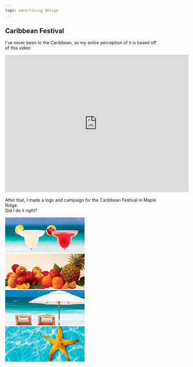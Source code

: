 ```yaml
---
tags: advertising design
---
```


<article>
<h1>Caribbean Festival</h1>
<section>
<p>I've never been to the Caribbean, so my entire perception of it is based off of this video:</p>
<iframe width="596" height="447" src="http://www.youtube.com/embed/ZAS6NU93dfs?rel=0" frameborder="0" allowfullscreen></iframe>
<p>After that, I made a logo and campaign for the Caribbean Festival in Maple Ridge.<br/>Did I do it right?</p>
</section>
<aside>
<a href="images/CaribbeanFestival1.jpg" class="fancybox" title="Caribbean Festival Banner Advertisement" rel="Caribbean Festival"><img src="images/CaribbeanFestival1-thumb.jpg" width="258" height="115"></a>
<a href="images/CaribbeanFestival2.jpg" class="fancybox" title="Caribbean Festival Banner Advertisement" rel="Caribbean Festival"><img src="images/CaribbeanFestival2-thumb.jpg" width="258" height="115"></a>
<a href="images/CaribbeanFestival3.jpg" class="fancybox" title="Caribbean Festival Banner Advertisement" rel="Caribbean Festival"><img src="images/CaribbeanFestival3-thumb.jpg" width="258" height="115"></a>
<a href="images/CaribbeanFestival4.jpg" class="fancybox" title="Caribbean Festival Banner Advertisement" rel="Caribbean Festival"><img src="images/CaribbeanFestival4-thumb.jpg" width="258" height="115"></a>
<a href="images/CaribbeanFestivalLogo.png" class="fancybox" title="Caribbean Festival Logo" rel="Caribbean Festival"></a>
</aside>
</article>
<div class="clear"></div>
